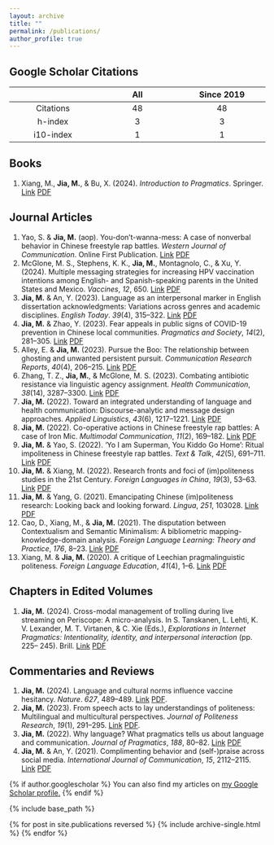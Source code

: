 ```yaml
---
layout: archive
title: ""
permalink: /publications/
author_profile: true
---
```


<style>
table th:first-of-type {
    width: 17%;
}
table th:nth-of-type(2) {
    width: 16%;
}
table th:nth-of-type(3) {
    width: 17%;
}
table th:nth-of-type(4) {
    width: 17%;
}
table th:nth-of-type(5) {
    width: 16%;
}
table th:nth-of-type(6) {
    width: 17%;
}
</style>

Google Scholar Citations
-----

|               |     All       |   Since 2019  |
|:-------------:|:-------------:|:-------------:|   
|    Citations  |      48       |       48      |
|     h-index   |       3       |        3      |
|    i10-index  |       1       |        1      |

Books
-----

1. Xiang, M., **Jia, M.**, & Bu, X. (2024). *Introduction to Pragmatics*. Springer. [Link](https://link.springer.com/book/9789819964635) [PDF](https://jamesmianjia.github.io/files/Xiang_Jia_Bu_2024_Springer.pdf) 

Journal Articles
-----

1. Yao, S. & **Jia, M.** (aop). You-don’t-wanna-mess: A case of nonverbal behavior in Chinese freestyle rap battles. *Western Journal of Communication*. Online First Publication. [Link](https://doi.org/10.1080/10570314.2023.2257638) [PDF](https://jamesmianjia.github.io/files/Yao_Jia_2023_WJoC.pdf)
2. McGlone, M. S., Stephens, K. K., **Jia, M.**, Montagnolo, C., & Xu, Y. (2024). Multiple messaging strategies for increasing HPV vaccination intentions among English- and Spanish-speaking parents in the United States and Mexico. *Vaccines*, *12*, 650. [Link](https://doi.org/10.3390/vaccines12060650) [PDF](https://jamesmianjia.github.io/files/McGlone_Stephens_Jia_Vaccines_2024.pdf)
3. **Jia, M.** & An, Y. (2023). Language as an interpersonal marker in English dissertation acknowledgments: Variations across genres and academic disciplines. *English Today*. *39*(4), 315–322. [Link](https://doi.org/10.1017/S026607842200027X) [PDF](https://jamesmianjia.github.io/files/Jia_An_ET.pdf)
4. **Jia, M.** & Zhao, Y. (2023). Fear appeals in public signs of COVID-19 prevention in Chinese local communities. *Pragmatics and Society*, *14*(2), 281–305. [Link](https://doi.org/10.1075/ps.22009.jia) [PDF](https://jamesmianjia.github.io/files/Jia_Zhao_2023_PS.pdf)
5. Alley, E. & **Jia, M.** (2023). Pursue the Boo: The relationship between ghosting and unwanted persistent pursuit. *Communication Research Reports*, *40*(4), 206–215. [Link](https://www.tandfonline.com/doi/full/10.1080/08824096.2023.2235273) [PDF](https://jamesmianjia.github.io/files/Alley_Jia_2023_CRR.pdf)
6. Zhang, T. Z., **Jia, M.**, & McGlone, M. S. (2023). Combating antibiotic resistance via linguistic agency assignment. *Health Communication*, *38*(14), 3287–3300. [Link](https://doi.org/10.1080/10410236.2022.2147125) [PDF](https://jamesmianjia.github.io/files/Zhang_Jia_McGlone_HC.pdf)
7. **Jia, M.** (2022). Toward an integrated understanding of language and health communication: Discourse-analytic and message design approaches. *Applied Linguistics*, *43*(6), 1217–1221. [Link](https://doi.org/10.1093/applin/amac063) [PDF](https://jamesmianjia.github.io/files/Jia_2022_AL.pdf)
8. **Jia, M.** (2022). Co-operative actions in Chinese freestyle rap battles: A case of Iron Mic. *Multimodal Communication*, *11*(2), 169–182. [Link](https://doi.org/10.1515/mc-2022-0002) [PDF](https://jamesmianjia.github.io/files/Jia_2022_MC.pdf)
9. **Jia, M.** & Yao, S. (2022). ‘Yo I am Superman, You Kiddo Go Home’: Ritual impoliteness in Chinese freestyle rap battles. *Text & Talk*, *42*(5), 691–711. [Link](https://doi.org/10.1515/text-2020-0097) [PDF](https://jamesmianjia.github.io/files/Jia_Yao_2022_TT.pdf)
10. **Jia, M.** & Xiang, M. (2022). Research fronts and foci of (im)politeness studies in the 21st Century. *Foreign Languages in China*, *19*(3), 53–63. [Link](https://doi.org/10.13564/j.cnki.issn.1672-9382.2022.03.004) [PDF](https://jamesmianjia.github.io/files/Jia_Xiang_2022_FLC.pdf)
11. **Jia, M.** & Yang, G. (2021). Emancipating Chinese (im)politeness research: Looking back and looking forward. *Lingua*, *251*, 103028. [Link](https://doi.org/10.1016/j.lingua.2020.103028) [PDF](https://jamesmianjia.github.io/files/Jia_Yang_2021_Lingua.pdf)
12. Cao, D., Xiang, M., & **Jia, M.** (2021). The disputation between Contextualism and Semantic Minimalism: A bibliometric mapping-knowledge-domain analysis. *Foreign Language Learning: Theory and Practice*, *176*, 8–23. [Link](http://www.teachlanguage.ecnu.edu.cn/CN/Y2021/V176/I4/8) [PDF](https://jamesmianjia.github.io/files/Cao_Xiang_Jia_2021_FLLTP.pdf)
13. Xiang, M. & **Jia, M.** (2020). A critique of Leechian pragmalinguistic politeness. *Foreign Language Education*, *41*(4), 1–6. [Link](https://doi.org/10.16362/j.cnki.cn61-1023/h.2020.04.001) [PDF](https://jamesmianjia.github.io/files/Xiang_Jia_2020_FLE.pdf)

Chapters in Edited Volumes
-----

1. **Jia, M.** (2024). Cross-modal management of trolling during live streaming on Periscope: A micro-analysis. In S. Tanskanen, L. Lehti, K. V. Lexander, M. T. Virtanen, & C. Xie (Eds.), *Explorations in Internet Pragmatics: Intentionality, identity, and interpersonal interaction* (pp. 225– 245). Brill. [Link](https://doi.org/10.1163/9789004694453_011) [PDF](https://jamesmianjia.github.io/files/Jia_2024_EIP.pdf)

Commentaries and Reviews
-----

1. **Jia, M.** (2024). Language and cultural norms influence vaccine hesitancy. *Nature*. *627*, 489–489. [Link](https://doi.org/10.1038/d41586-024-00826-x) [PDF](https://jamesmianjia.github.io/files/Jia_2024_Nature.pdf).
2. **Jia, M.** (2023). From speech acts to lay understandings of politeness: Multilingual and multicultural perspectives. *Journal of Politeness Research*, *19*(1), 291–295. [Link](https://doi.org/10.1515/pr-2021-0027) [PDF](https://jamesmianjia.github.io/files/Jia_2023_JPR.pdf).
3. **Jia, M.** (2022). Why language? What pragmatics tells us about language and communication. *Journal of Pragmatics*, *188*, 80–82. [Link](https://doi.org/10.1016/j.pragma.2021.12.005) [PDF](https://jamesmianjia.github.io/files/Jia_2022_JoP.pdf)
4. **Jia, M.** & An, Y. (2021). Complimenting behavior and (self-)praise across social media. *International Journal of Communication*, *15*, 2112–2115. [Link](https://ijoc.org/index.php/ijoc/article/view/17620/3433) [PDF](https://jamesmianjia.github.io/files/Jia_An_2021_IJoC.pdf)


{% if author.googlescholar %}
  You can also find my articles on <u><a href="{{author.googlescholar}}">my Google Scholar profile</a>.</u>
{% endif %}

{% include base_path %}

{% for post in site.publications reversed %}
  {% include archive-single.html %}
{% endfor %}

